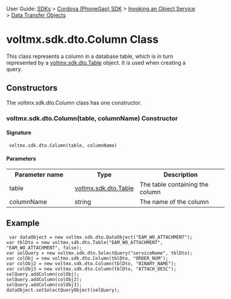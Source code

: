 User Guide: [SDKs](../../Foundry_SDKs.md) > [Cordova (PhoneGap) SDK](../Installing_PhoneGap_SDK.md) > [Invoking an Object Service](Objects_API_Reference.md) > [Data Transfer Objects](Data_Transfer_Objects.md)

voltmx.sdk.dto.Column Class
=========================

This class represents a column in a database table, which is in turn represented by a [voltmx.sdk.dto.Table](voltmx.sdk.dto.Table_Class.md) object. It is used when creating a query.

Constructors
------------

The voltmx.sdk.dto.Column class has one constructor.

### voltmx.sdk.dto.Column(table, columnName) Constructor

#### Signature

```
 voltmx.sdk.dto.Column(table, columnName)
```

#### Parameters

<table style="width: 579px;mc-table-style: url('../../Resources/TableStyles/Basic.css');" class="TableStyle-Basic" cellspacing="0"><colgroup><col style="width: 183px;" class="TableStyle-Basic-Column-Column1"> <col class="TableStyle-Basic-Column-Column1" style="width: 144px;"> <col class="TableStyle-Basic-Column-Column1" style="width: 254px;"></colgroup><tbody><tr class="TableStyle-Basic-Body-Body1"><th class="TableStyle-Basic-BodyE-Column1-Body1">Parameter name</th><th class="TableStyle-Basic-BodyE-Column1-Body1">Type</th><th class="TableStyle-Basic-BodyD-Column1-Body1">Description</th></tr><tr class="TableStyle-Basic-Body-Body1"><td class="TableStyle-Basic-BodyE-Column1-Body1">table</td><td class="TableStyle-Basic-BodyE-Column1-Body1"><a href="voltmx.sdk.dto.Table_Class.html">voltmx.sdk.dto.Table</a></td><td class="TableStyle-Basic-BodyD-Column1-Body1">The table containing the column</td></tr><tr class="TableStyle-Basic-Body-Body1"><td class="TableStyle-Basic-BodyB-Column1-Body1">columnName</td><td class="TableStyle-Basic-BodyB-Column1-Body1">string</td><td class="TableStyle-Basic-BodyA-Column1-Body1">The name of the column</td></tr></tbody></table>

Example
-------

```
 var dataObject = new voltmx.sdk.dto.DataObject("EAM_WO_ATTACHMENT");
var tblDto = new voltmx.sdk.dto.Table("EAM_WO_ATTACHMENT", "EAM_WO_ATTACHMENT", false);
var selQuery = new voltmx.sdk.dto.SelectQuery("serviceName", tblDto);
var colObj = new voltmx.sdk.dto.Column(tblDto, "ORDER_NUM");
var colObj2 = new voltmx.sdk.dto.Column(tblDto, "BINARY_NAME");
var colObj3 = new voltmx.sdk.dto.Column(tblDto, "ATTACH_DESC");
selQuery.addColumn(colObj);
selQuery.addColumn(colObj2);
selQuery.addColumn(colObj3);
dataObject.setSelectQueryObject(selQuery);  

```
